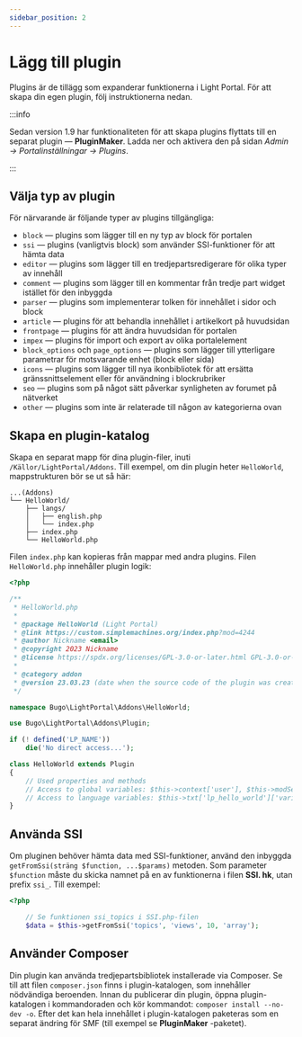 ```yaml
---
sidebar_position: 2
---
```


# Lägg till plugin
Plugins är de tillägg som expanderar funktionerna i Light Portal. För att skapa din egen plugin, följ instruktionerna nedan.

:::info

Sedan version 1.9 har funktionaliteten för att skapa plugins flyttats till en separat plugin — **PluginMaker**. Ladda ner och aktivera den på sidan _Admin -> Portalinställningar -> Plugins_.

:::

## Välja typ av plugin
För närvarande är följande typer av plugins tillgängliga:

* `block` — plugins som lägger till en ny typ av block för portalen
* `ssi` — plugins (vanligtvis block) som använder SSI-funktioner för att hämta data
* `editor` — plugins som lägger till en tredjepartsredigerare för olika typer av innehåll
* `comment` — plugins som lägger till en kommentar från tredje part widget istället för den inbyggda
* `parser` — plugins som implementerar tolken för innehållet i sidor och block
* `article` — plugins för att behandla innehållet i artikelkort på huvudsidan
* `frontpage` — plugins för att ändra huvudsidan för portalen
* `impex` — plugins för import och export av olika portalelement
* `block_options` och `page_options` — plugins som lägger till ytterligare parametrar för motsvarande enhet (block eller sida)
* `icons` — plugins som lägger till nya ikonbibliotek för att ersätta gränssnittselement eller för användning i blockrubriker
* `seo` — plugins som på något sätt påverkar synligheten av forumet på nätverket
* `other` — plugins som inte är relaterade till någon av kategorierna ovan

## Skapa en plugin-katalog
Skapa en separat mapp för dina plugin-filer, inuti `/Källor/LightPortal/Addons`. Till exempel, om din plugin heter `HelloWorld`, mappstrukturen bör se ut så här:

```
...(Addons)
└── HelloWorld/
    ├── langs/
    │   ├── english.php
    │   └── index.php
    ├── index.php
    └── HelloWorld.php
```

Filen `index.php` kan kopieras från mappar med andra plugins. Filen `HelloWorld.php` innehåller plugin logik:

```php
<?php

/**
 * HelloWorld.php
 *
 * @package HelloWorld (Light Portal)
 * @link https://custom.simplemachines.org/index.php?mod=4244
 * @author Nickname <email>
 * @copyright 2023 Nickname
 * @license https://spdx.org/licenses/GPL-3.0-or-later.html GPL-3.0-or-later
 *
 * @category addon
 * @version 23.03.23 (date when the source code of the plugin was created or last updated, in the format dd.mm.yy)
 */

namespace Bugo\LightPortal\Addons\HelloWorld;

use Bugo\LightPortal\Addons\Plugin;

if (! defined('LP_NAME'))
    die('No direct access...');

class HelloWorld extends Plugin
{
    // Used properties and methods
    // Access to global variables: $this->context['user'], $this->modSettings['variable'], etc.
    // Access to language variables: $this->txt['lp_hello_world']['variable_name']
}

```

## Använda SSI
Om pluginen behöver hämta data med SSI-funktioner, använd den inbyggda `getFromSsi(sträng $function, ...$params)` metoden. Som parameter `$function` måste du skicka namnet på en av funktionerna i filen **SSI. hk**, utan prefix `ssi_`. Till exempel:

```php
<?php

    // Se funktionen ssi_topics i SSI.php-filen
    $data = $this->getFromSsi('topics', 'views', 10, 'array');
```

## Använder Composer
Din plugin kan använda tredjepartsbibliotek installerade via Composer. Se till att filen `composer.json` finns i plugin-katalogen, som innehåller nödvändiga beroenden. Innan du publicerar din plugin, öppna plugin-katalogen i kommandoraden och kör kommandot: `composer install --no-dev -o`. Efter det kan hela innehållet i plugin-katalogen paketeras som en separat ändring för SMF (till exempel se **PluginMaker** -paketet).
